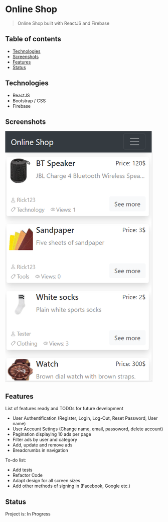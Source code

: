 # Online Shop
> Online Shop built with ReactJS and Firebase

## Table of contents
* [Technologies](#technologies)
* [Screenshots](#screenshots)
* [Features](#features)
* [Status](#status)

## Technologies
* ReactJS
* Bootstrap / CSS
* Firebase

## Screenshots
![Example screenshot](./src/images/screenshot.PNG)

## Features
List of features ready and TODOs for future development
* User Authentification (Register, Login, Log-Out, Reset Password, User name)
* User Account Setings (Change name, email, passoword, delete account)
* Pagination displaying 10 ads per page
* Filter ads by user and category
* Add, update and remove ads
* Breadcrumbs in navigation


To-do list:
* Add tests
* Refactor Code
* Adapt design for all screen sizes
* Add other methods of signing in (Facebook, Google etc.)


## Status
Project is: In Progress 
